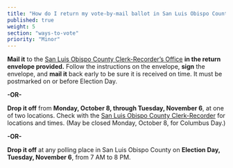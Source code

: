 ```yaml
---
title: "How do I return my vote-by-mail ballot in San Luis Obispo County?"
published: true
weight: 5
section: "ways-to-vote"
priority: "Minor"
---
```


**Mail it** to the [San Luis Obispo County Clerk-Recorder’s Office](#section-election-office-contact) **in the return envelope provided.** Follow the instructions on the envelope, **sign** the envelope, and **mail it** back early to be sure it is received on time. It must be postmarked on or before Election Day.  

**-OR-**  

**Drop it off** from **Monday, October 8, through Tuesday, November 6**, at one of two locations. Check with the [San Luis Obispo County Clerk-Recorder](http://www.slocounty.ca.gov/clerk/ContactUs.htm) for locations and times. (May be closed Monday, October 8, for Columbus Day.)

**-OR-**  

**Drop it off** at any polling place in San Luis Obispo County on **Election Day, Tuesday, November 6**, from 7 AM to 8 PM.  
